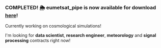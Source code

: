 ### COMPLETED! 🌦 eumetsat_pipe is now available for download [here](IntroductionEZB/Python/eumetsat_pipe)!


Currently working on cosmological simulations!

I'm looking for **data scientist**, **research engineer**, **meteorology** and **signal processing** contracts right now!
<!--
**EduardoZB/EduardoZB** is a ✨ _special_ ✨ repository because its `README.md` (this file) appears on your GitHub profile.

Here are some ideas to get you started:

- 🔭 I’m currently working on ...
- 🌱 I’m currently learning ...
- 👯 I’m looking to collaborate on ...
- 🤔 I’m looking for help with ...
- 💬 Ask me about ...
- 📫 How to reach me: ...
- 😄 Pronouns: ...
- ⚡ Fun fact: ...
-->
